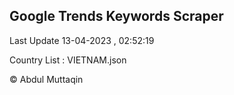 

## Google Trends Keywords Scraper 
 
Last Update 13-04-2023 , 02:52:19

Country List :
VIETNAM.json



© Abdul Muttaqin 
